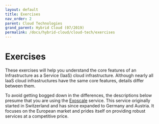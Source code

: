 ```yaml
---
layout: default
title: Exercises
nav_order: 2
parent: Cloud Technologies
grand_parent: Hybrid Cloud (07/2019)
permalink: /docs/hybrid-cloud/cloud-tech/exercises
---
```


# Exercises

These exercises will help you understand the core features of an
Infrastructure as a Service (IaaS) cloud infrastructure. Although
nearly all IaaS cloud infrastructures have the same core features,
details differ between them.

To avoid getting bogged down in the differences, the descriptions
below presume that you are using the [Exoscale](https://exoscale.com)
service. This service originally started in Switzerland and has since
expanded to Germany and Austria. It focuses on the European market and
prides itself on providing robust services at a competitive price.
